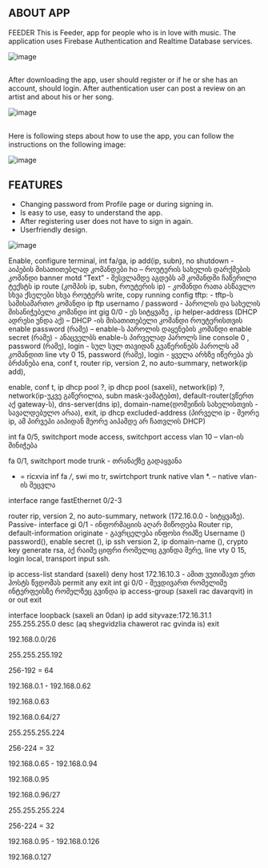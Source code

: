 ## ABOUT APP
FEEDER
This is Feeder, app for people who is in love with music. The application uses Firebase Authentication and Realtime Database services.

![image](https://user-images.githubusercontent.com/115501603/212770234-132f5988-0b35-4b69-ae93-8c15c584ba27.png)
##
##
After downloading the app, user should register or if he or she has an account, should login. After authentication user can post a review on an artist and about his or her song.

![image](https://user-images.githubusercontent.com/115501603/212770882-b60bbfaf-a3ca-4a05-9982-539b0edd5c58.png)
##
##
Here is following steps about how to use the app, you can follow the instructions on the following image:

![image](https://user-images.githubusercontent.com/115501603/212771114-13e50720-6d34-449a-8938-e309e7f24331.png)
##
##
## FEATURES

- Changing password from Profile page or during signing in.
- Is easy to use, easy to understand the app.
- After registering user does not have to sign in again.
- Userfriendly design.

![image](https://user-images.githubusercontent.com/115501603/212771535-e88147e3-e585-485f-8263-911b03b7c6b6.png)


Enable, configure terminal, int fa/ga, ip add(ip, subn), no shutdown - აიპების მისათითებლად კომანდები
ho – როუტერის სახელის დარქმების კომანდი
banner motd “Text” - შესვლამდე აგდებს ამ კომანდში ჩაწერილი ტექსტს
ip route (კომპის ip, subn, როუტერის ip) - კომანდი რათა ასწავლო სხვა ქსელები სხვა როუტერს
write, copy running config tftp: - tftp-ს სამისამართო კომანდი
ip ftp usernamo / password - პაროლის და სახელის მისანიჭებელი კომანდი
int gig 0/0 - ეს სიტყვაზე , ip helper-address (DHCP ადრესი უნდა აქ) – DHCP -ის მისათითებელი კომანდი როუტერისთვის
enable password (რამე) – enable-ს პაროლის დაყენების კომანდი
enable secret (რამე) - ანაცველბს enable-ს პირველად პაროლს
line console 0 , password (რამე), login - სულ სულ თავიდან გვაწერინებს პაროლს ამ კომანდით
line vty 0 15, password (რამე), login - ყველა არხზე იწერება ეს ბრძანება 
ena, conf t, router rip, version 2, no auto-summary, network(ip add), 


enable, conf t, ip dhcp pool ?, ip dhcp pool (saxeli), network(ip) ?, network(ip-უკვე გაწერილია, subn mask-ვამატებთ), default-router(ვწერთ აქ gateway-ს), dns-server(dns ip), domain-name(დომეინის სახელისთვის - სავალდებულო არაა), exit, ip dhcp excluded-address
 (პირველი ip - მეორე ip, ამ პირვეპი აიპიდან მეორე აიპამდე არ ჩათვლის DHCP) 


int fa 0/5, switchport mode access, switchport access vlan 10 – vlan-ის მინიჭება

fa 0/1, switchport mode trunk - თრანაქზე გადაყვანა
* = ricxvia
inf fa */*,  swi mo tr, swirtchport trunk native vlan *.  – native vlan-ის შეცვლა

interface range fastEthernet 0/2-3

router rip, version 2, no auto-summary, network (172.16.0.0 - სიტყვაზე).
Passive- interface gi 0/1 - ინფორმაციის აღარ მიწოდება
Router rip, default-information originate - გავრცელება ინფოსი რიპზე
Username () password(), enable secret (), ip ssh version 2, ip domain-name (), crypto key generate rsa, აქ რაიმე ციფრი რომელიც გვინდა მერე, line vty 0 15, login local, transport input ssh.	



ip access-list standard (saxeli)
deny host 172.16.10.3 - ამით ვუთიშავთ ერთ ჰოსტს წვდომას
permit any
exit
int gi 0/0 - შევდივართ რომელიმე ინტერფეისზე რომელზეც გვინდა
ip access-group (saxeli rac davarqvit) in or out
exit

interface loopback (saxeli an 0dan)
ip add sityvaze:172.16.31.1 255.255.255.0
desc (aq shegvidzlia chawerot rac gvinda is)
exit

192.168.0.0/26

255.255.255.192

256-192 = 64

192.168.0.1 - 192.168.0.62

192.168.0.63




192.168.0.64/27

255.255.255.224

256-224 = 32

192.168.0.65 - 192.168.0.94

192.168.0.95





192.168.0.96/27

255.255.255.224

256-224 = 32

192.168.0.95 - 192.168.0.126

192.168.0.127
